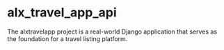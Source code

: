 # alx_travel_app_api
The alxtravelapp project is a real-world Django application that serves as the foundation for a travel listing platform. 
